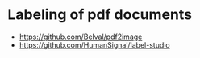 # Labeling of pdf documents
- https://github.com/Belval/pdf2image
- https://github.com/HumanSignal/label-studio